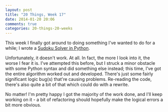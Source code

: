```yaml
---
layout: post
title: "20 Things, Week 17"
date: 2014-01-20 20:06
comments: true
categories: 20-things-20-weeks
---
```

This week I finally got around to doing something I've wanted to do for a while; I wrote a [Sudoku Solver in Python](https://github.com/adamsp/sudoku-solver).

Unfortunately, it doesn't work. At all. In fact, the more I look into it, the worse I fear it is. I've attempted this before, but I struck a minor obstacle with some Python syntax and did something else instead; this time, I've got the entire algorithm worked out and developed. There's just some fairly significant logic bug(s) that're causing problems. Re-reading the code, there's also quite a bit of that which could do with a rewrite.

No matter! I'm pretty happy I got the majority of the work done, and I'll keep working on it - a bit of refactoring should hopefully make the logical errors a bit more obvious.